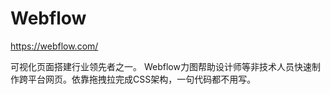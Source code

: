 # Webflow

https://webflow.com/

可视化页面搭建行业领先者之一。
Webflow力图帮助设计师等非技术人员快速制作跨平台网页。依靠拖拽拉完成CSS架构，一句代码都不用写。